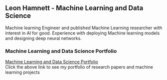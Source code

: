 ## Leon Hamnett - Machine Learning and Data Science

Machine learning Engineer and published Machine Learning researcher with interest in AI for good. 
Experience with deploying Machine learning models and designing deep neural networks.

### Machine Learning and Data Science Portfolio ###
[Machine Learning and Data Science Portfolio](https://lhamnett.github.io/)
<br> Click the above link to see my portfolio of research papers and machine learning projects

